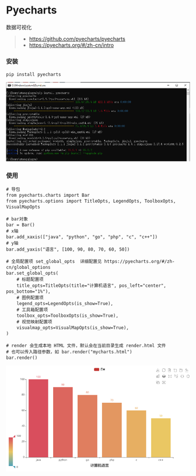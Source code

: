 # Pyecharts

数据可视化

> - https://github.com/pyecharts/pyecharts
> - https://pyecharts.org/#/zh-cn/intro

### 安装

```shell
pip install pyecharts
```

![pip-install-pyecharts.png](images/pip-install-pyecharts.png)

### 使用

```
# 导包
from pyecharts.charts import Bar
from pyecharts.options import TitleOpts, LegendOpts, ToolboxOpts, VisualMapOpts

# bar对象
bar = Bar()
# x轴
bar.add_xaxis(["java", "python", "go", "php", "c", "c++"])
# y轴
bar.add_yaxis("语言", [100, 90, 80, 70, 60, 50])

# 全局配置项 set_global_opts  详细配置见 https://pyecharts.org/#/zh-cn/global_options
bar.set_global_opts(
    # 标题配置项
    title_opts=TitleOpts(title="计算机语言", pos_left="center", pos_bottom="1%"),
    # 图例配置项
    legend_opts=LegendOpts(is_show=True),
    # 工具箱配置项
    toolbox_opts=ToolboxOpts(is_show=True),
    # 视觉映射配置项
    visualmap_opts=VisualMapOpts(is_show=True),
)

# render 会生成本地 HTML 文件，默认会在当前目录生成 render.html 文件
# 也可以传入路径参数，如 bar.render("mycharts.html")
bar.render()
```

![pyecharts-use-demo.png](images/pyecharts-use-demo.png)
